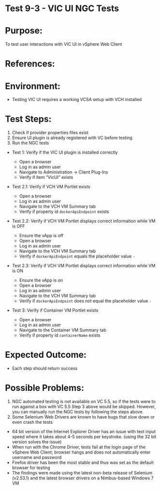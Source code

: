 Test 9-3 - VIC UI NGC Tests
======

# Purpose:
To test user interactions with VIC UI in vSphere Web Client

# References:

# Environment:
* Testing VIC UI requires a working VCSA setup with VCH installed

# Test Steps:
1. Check if provider properties files exist
2. Ensure UI plugin is already registered with VC before testing
3. Run the NGC tests
  - Test 1: Verify if the VIC UI plugin is installed correctly
    - Open a browser
    - Log in as admin user
    - Navigate to Administration -> Client Plug-Ins
    - Verify if item “VicUI” exists

  - Test 2.1: Verify if VCH VM Portlet exists
    - Open a browser
    - Log in as admin user
    - Navigate to the VCH VM Summary tab
    - Verify if property id `dockerApiEndpoint` exists

  - Test 2.2: Verify if VCH VM Portlet displays correct information while VM is OFF
    - Ensure the vApp is off
    - Open a browser
    - Log in as admin user
    - Navigate to the VCH VM Summary tab
    - Verify if `dockerApiEndpoint` equals the placeholder value `-`

  - Test 2.3: Verify if VCH VM Portlet displays correct information while VM is ON
    - Ensure the vApp is on
    - Open a browser
    - Log in as admin user
    - Navigate to the VCH VM Summary tab
    - Verify if `dockerApiEndpoint` does not equal the placeholder value `-`

  - Test 3: Verify if Container VM Portlet exists
    - Open a browser
    - Log in as admin user
    - Navigate to the Container VM Summary tab
    - Verify if property id `containerName` exists

# Expected Outcome:
* Each step should return success

# Possible Problems:
1. NGC automated testing is not available on VC 5.5, so if the tests were to run against a box with VC 5.5 Step 3 above would be skipped. However, you can manually run the NGC tests by following the steps above.
2. Some Selenium Web Drivers are known to have bugs that slow down or even crash the tests
  - 64 bit version of the Internet Explorer Driver has an issue with text input speed where it takes about 4-5 seconds per keystroke. (using the 32 bit version solves the issue)
  - When run with the Chrome Driver, tests fail at the login page of the vSphere Web Client; browser hangs and does not automatically enter username and password
  - Firefox driver has been the most stable and thus was set as the default browser for testing
  - The findings were made using the latest non-beta release of Selenium (v2.53.1) and the latest browser drivers on a Nimbus-based Windows 7 VM
